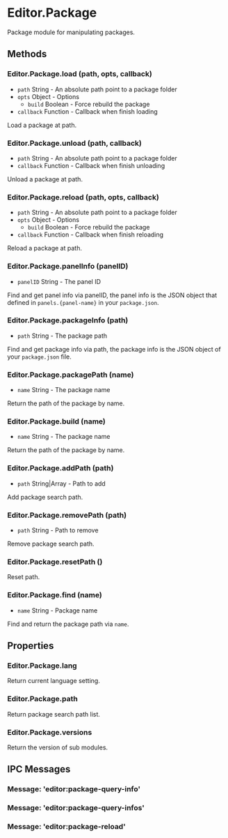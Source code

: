 # Editor.Package

Package module for manipulating packages.

## Methods

### Editor.Package.load (path, opts, callback)

  - `path` String - An absolute path point to a package folder
  - `opts` Object - Options
    - `build` Boolean - Force rebuild the package
  - `callback` Function - Callback when finish loading

Load a package at path.

### Editor.Package.unload (path, callback)

  - `path` String - An absolute path point to a package folder
  - `callback` Function - Callback when finish unloading

Unload a package at path.

### Editor.Package.reload (path, opts, callback)

  - `path` String - An absolute path point to a package folder
  - `opts` Object - Options
    - `build` Boolean - Force rebuild the package
  - `callback` Function - Callback when finish reloading

Reload a package at path.

### Editor.Package.panelInfo (panelID)

  - `panelID` String - The panel ID

Find and get panel info via panelID, the panel info is the JSON object that defined in `panels.{panel-name}` in your `package.json`.

### Editor.Package.packageInfo (path)

  - `path` String - The package path

Find and get package info via path, the package info is the JSON object of your `package.json` file.

### Editor.Package.packagePath (name)

  - `name` String - The package name

Return the path of the package by name.

### Editor.Package.build (name)

  - `name` String - The package name

Return the path of the package by name.

### Editor.Package.addPath (path)

  - `path` String|Array - Path to add

Add package search path.

### Editor.Package.removePath (path)

  - `path` String - Path to remove

Remove package search path.

### Editor.Package.resetPath ()

Reset path.

### Editor.Package.find (name)

  - `name` String - Package name

Find and return the package path via `name`.  

## Properties

### Editor.Package.lang

Return current language setting.

### Editor.Package.path

Return package search path list.

### Editor.Package.versions

Return the version of sub modules.

## IPC Messages

### Message: 'editor:package-query-info'

### Message: 'editor:package-query-infos'

### Message: 'editor:package-reload'
